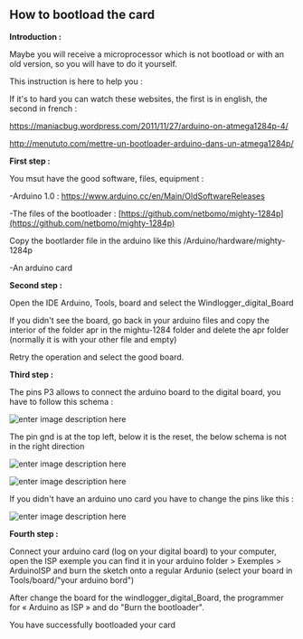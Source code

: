 ## **How to bootload the card**

**Introduction :**

  Maybe you will receive a microprocessor which is not bootload or with an old version, so you will have to do it yourself. 

  This instruction is here to help you :

  If it's to hard you can watch these websites, the first is in english, the second in french :

  https://maniacbug.wordpress.com/2011/11/27/arduino-on-atmega1284p-4/

  http://menututo.com/mettre-un-bootloader-arduino-dans-un-atmega1284p/

**First step :**

You msut have the good software, files, equipment :
 
-Arduino 1.0 :
 https://www.arduino.cc/en/Main/OldSoftwareReleases

-The files of the bootloader : [https://github.com/netbomo/mighty-1284p](https://github.com/netbomo/mighty-1284p)

Copy the bootlarder file in the arduino like this /Arduino/hardware/mighty-1284p 

-An arduino card

**Second step :**

Open the IDE Arduino, Tools, board and select the Windlogger_digital_Board

If you didn't see the board, go back in your arduino files and copy the interior of the folder apr in the mightu-1284 folder and delete the apr folder (normally it is with your other file and empty) 

Retry the operation and select the good board.

**Third step :**

The pins P3 allows to connect the arduino board to the digital board, you have to follow this schema :

![enter image description here](https://lh3.googleusercontent.com/uk3z80O8MOMe3Dzf8qs7rvqAPUlIvrpjzQTqk697UeeQfWwP5RhbFrHKrtw1gvPiiMRCkvZkESY)

  The pin gnd is at the top left, below it is the reset, the below schema is not in the right direction

![enter image description here](https://lh3.googleusercontent.com/vHSzOA3EjlX3zTws7DFrAcSgW9J0YmXPu1F4kXJQM1enJ_3yHBBP2mcTK1HOyE-Gl_MBs-jtgTmm)

![enter image description here](https://lh3.googleusercontent.com/Fwd7KRHudcT5a8WTRBDDMDEyH-f3yiDgeCtTRRkaJa0N7L_c21o4DKkyp9hqbp4Riox4VmLmqEk)

If you didn't have an arduino uno card you have to change the pins like this :

![enter image description here](https://lh3.googleusercontent.com/JimEepc4uwe4fULmB3Ilf9zJw9Vz0zjsRfvTrYIEuQUx71MM3y4JDfVWRzrj2kcwRPtj0asNXi8)

**Fourth step :**

Connect your arduino card (log on your digital board) to your computer, open the ISP exemple you can find it in your arduino folder > Exemples > ArduinoISP and burn the sketch onto a regular Ardunio (select your board in Tools/board/"your arduino bord")

After change the board for the windlogger_digital_Board, the programmer for « Arduino as ISP » and do "Burn the bootloader".

 You have successfully bootloaded your card

